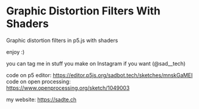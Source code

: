 # Graphic Distortion Filters With Shaders
Graphic distortion filters in p5.js with shaders

enjoy :) 

you can tag me in stuff you make on Instagram if you want (@sad__tech)

code on p5 editor: https://editor.p5js.org/sadbot.tech/sketches/mnskGaMEI
code on open processing: https://www.openprocessing.org/sketch/1049003

my website: https://sadte.ch


